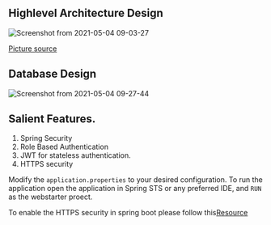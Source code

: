 ## Highlevel Architecture Design
![Screenshot from 2021-05-04 09-03-27](https://user-images.githubusercontent.com/44219625/116958400-1c148980-acb8-11eb-908d-a7fed7932524.png)

[Picture source ](https://kipalog.com/posts/Reactjs-Jwt-SpringBoot-Token-Authentication-Example---React-js-Spring-Security-Login)

## Database Design

![Screenshot from 2021-05-04 09-27-44](https://user-images.githubusercontent.com/44219625/116959384-1f5d4480-acbb-11eb-9753-651eaef68c98.png)


## Salient Features.
1. Spring Security
2. Role Based Authentication
3. JWT for stateless authentication.
4. HTTPS security

Modify the `application.properties` to your desired configuration.
To run the application open the application in Spring STS or any preferred IDE, and `RUN` as the webstarter proect.

To enable the HTTPS security in spring boot please follow this[Resource](https://www.thomasvitale.com/https-spring-boot-ssl-certificate/)
